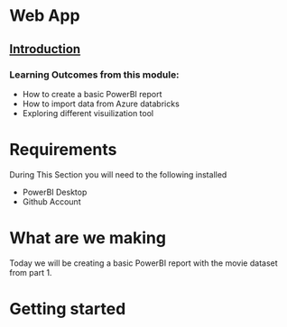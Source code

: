 # Web App
## [Introduction](https://medium.freecodecamp.org/when-should-i-use-typescript-311cb5fe801b) 

### Learning Outcomes from this module:

* How to create a basic PowerBI report
* How to import data from Azure databricks
* Exploring different visuilization tool

# Requirements
During This Section you will need to the following installed
* PowerBI Desktop
* Github Account

# What are we making
Today we will be creating a basic PowerBI report with the movie dataset from part 1.

# Getting started
